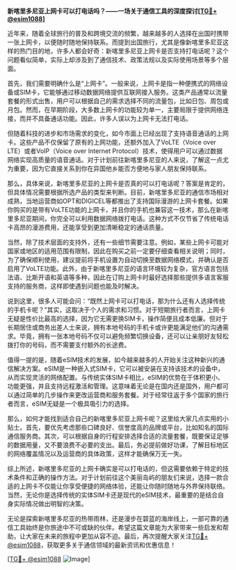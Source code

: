 **新喀里多尼亚上网卡可以打电话吗？——一场关于通信工具的深度探讨[[TG💪+ @esim1088](https://t.me/s/esim1088)]**

近年来，随着全球旅行的普及和跨境交流的频繁，越来越多的人选择在出国时携带一张上网卡，以便随时随地保持联系。而提到出国旅行，尤其是像新喀里多尼亚这样的热门目的地，许多人都会好奇：新喀里多尼亚上网卡是否支持打电话呢？这个问题看似简单，实际上却涉及到了通信技术、政策法规以及实际使用场景等多个层面。

首先，我们需要明确什么是“上网卡”。一般来说，上网卡是指一种便携式的网络设备或SIM卡，它能够通过移动数据网络提供互联网接入服务。这类产品通常以流量套餐的形式出售，用户可以根据自己的需求选择不同的流量包，比如日包、周包或月包。然而，在早期阶段，大多数上网卡的功能较为单一，主要局限于提供网络连接，而并不具备通话功能。因此，许多人误以为上网卡无法打电话。

但随着科技的进步和市场需求的变化，如今市面上已经出现了支持语音通话的上网卡。这些产品不仅保留了原有的上网功能，还额外加入了VoLTE（Voice over LTE）或者VoIP（Voice over Internet Protocol）技术，使得用户可以通过数据网络实现高质量的语音通话。对于计划前往新喀里多尼亚的人来说，了解这一点尤为重要，因为它直接关系到你在异国他乡能否方便地与家人朋友保持联系。

那么，具体来说，新喀里多尼亚的上网卡是否真的可以打电话呢？答案是肯定的，但具体情况需要根据所选产品的类型来判断。目前，新喀里多尼亚的通信市场相对成熟，当地运营商如OPT和DIGICEL等都推出了支持国际漫游的上网卡套餐。如果你购买的是带有VoLTE功能的上网卡，并且你的手机也兼容这一技术，那么在新喀里多尼亚期间，你完全可以利用数据网络拨打电话。这种方式不仅节省了传统电话卡高昂的漫游费用，还能享受到更加清晰稳定的通话质量。

当然，除了技术层面的支持外，还有一些细节需要注意。例如，某些上网卡可能对国家或地区的适用范围有限制，因此在购买之前一定要仔细查看相关说明；同时，为了确保顺利使用，建议提前将手机设置为自动切换至数据网络模式，并确认是否启用了VoLTE功能。此外，由于新喀里多尼亚的语言环境较为复杂，官方语言包括法语、比斯开语和英语等多种，因此在订购上网卡时最好选择那些提供多语言客服支持的服务商，这样即使遇到问题也能及时解决。

说到这里，很多人可能会问：“既然上网卡可以打电话，那为什么还有人选择传统的手机卡呢？”其实，这取决于个人的需求和习惯。对于短期旅行者而言，上网卡无疑是性价比最高的选择，因为它无需更换SIM卡，操作简便且成本低廉。但对于长期居住或商务出差人士来说，拥有本地号码的手机卡或许更能满足他们的沟通需求。毕竟，拥有一张本地号码不仅可以避免频繁切换设备，还可以让亲朋好友轻松拨打你的号码，而不需要支付额外的长途费。

值得一提的是，随着eSIM技术的发展，如今越来越多的人开始关注这种新兴的通信解决方案。eSIM是一种嵌入式SIM卡，它可以被安装在支持该技术的设备中，从而实现灵活的网络配置。与传统实体SIM卡相比，eSIM的优势在于体积更小、功能更强，并且支持远程激活和管理。这意味着无论是在国内还是国外，用户都可以通过简单的几步操作来更改运营商和服务套餐。对于经常往返于多个国家的旅行者而言，eSIM无疑是一个极具吸引力的选择。

那么，如何才能找到适合自己的新喀里多尼亚上网卡呢？这里给大家几点实用的小贴士。首先，要优先考虑那些口碑良好、信誉度高的品牌或平台，比如知名的国际通信服务商。其次，可以根据自身的行程安排选择合适的流量套餐，既要保证足够的数据用量，又不要浪费不必要的支出。最后，务必提前做好功课，了解目标地区的网络覆盖情况以及运营商的具体政策，这样才能确保万无一失。

综上所述，新喀里多尼亚的上网卡确实是可以打电话的，但这需要依赖于特定的技术条件和正确的操作方法。对于计划前往这个美丽岛屿的朋友们来说，选择一款合适的上网卡不仅能让你享受便捷的网络体验，还能让你随时随地与外界保持联络。当然，无论你是选择传统的实体SIM卡还是现代的eSIM技术，最重要的是结合自身实际情况做出明智的决策。

无论是探索新喀里多尼亚的热带雨林，还是漫步在碧蓝的海岸线上，一部可靠的通信工具始终是你旅途中不可或缺的伙伴。希望这篇文章能为大家带来一些启发和帮助，让大家在未来的旅程中更加从容不迫。最后，再次提醒大家关注[TG💪+ @esim1088](https://t.me/s/esim1088)，获取更多关于通信领域的最新资讯和优惠信息！

[[TG💪+ @esim1088](https://t.me/s/esim1088) ![Image](https://i.postimg.cc/4NQfJmqS/Snipaste-2025-05-13-00-14-12.png)]